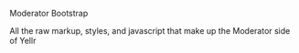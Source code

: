 Moderator Bootstrap

All the raw markup, styles, and javascript that make up the Moderator side of Yellr
